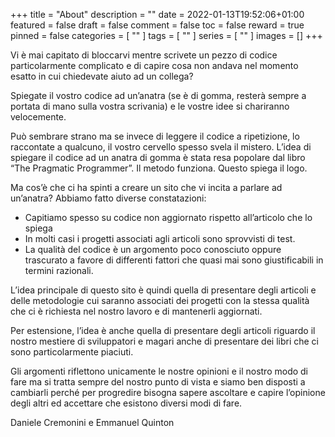 +++
title = "About"
description = ""
date = 2022-01-13T19:52:06+01:00
featured = false
draft = false
comment = false
toc = false
reward = true
pinned = false
categories = [
""
]
tags = [
""
]
series = [
""
]
images = []
+++

Vi è mai capitato di bloccarvi mentre scrivete un pezzo di codice particolarmente complicato e di capire cosa non andava nel momento esatto in cui chiedevate aiuto ad un collega?

Spiegate il vostro codice ad un’anatra (se è di gomma, resterà sempre a portata di mano sulla vostra scrivania) e le vostre idee si chariranno velocemente.

Può sembrare strano ma se invece di leggere il codice a ripetizione, lo raccontate a qualcuno, il vostro cervello spesso svela il mistero. L’idea di spiegare il codice ad un anatra di gomma è stata resa popolare dal libro “The Pragmatic Programmer”. Il metodo funziona. Questo spiega il logo.

Ma cos’è che ci ha spinti a creare un sito che vi incita a parlare ad un’anatra?
Abbiamo fatto diverse constatazioni:
- Capitiamo spesso su codice non aggiornato rispetto all’articolo che lo spiega
- In molti casi i progetti associati agli articoli sono sprovvisti di test.
- La qualità del codice è un argomento poco conosciuto oppure trascurato a favore di differenti fattori che quasi mai sono giustificabili in termini razionali.

L’idea principale di questo sito è quindi quella di presentare degli articoli e delle metodologie cui saranno associati dei progetti con la stessa qualità che ci è richiesta nel nostro lavoro e di mantenerli aggiornati.

Per estensione, l’idea è anche quella di presentare degli articoli riguardo il nostro mestiere di sviluppatori e magari anche di presentare dei libri che ci sono particolarmente piaciuti.

Gli argomenti riflettono unicamente le nostre opinioni e il nostro modo di fare ma si tratta sempre del nostro punto di vista e siamo ben disposti a cambiarli perché per progredire bisogna sapere ascoltare e capire l’opinione degli altri ed accettare che esistono diversi modi di fare.

Daniele Cremonini e Emmanuel Quinton